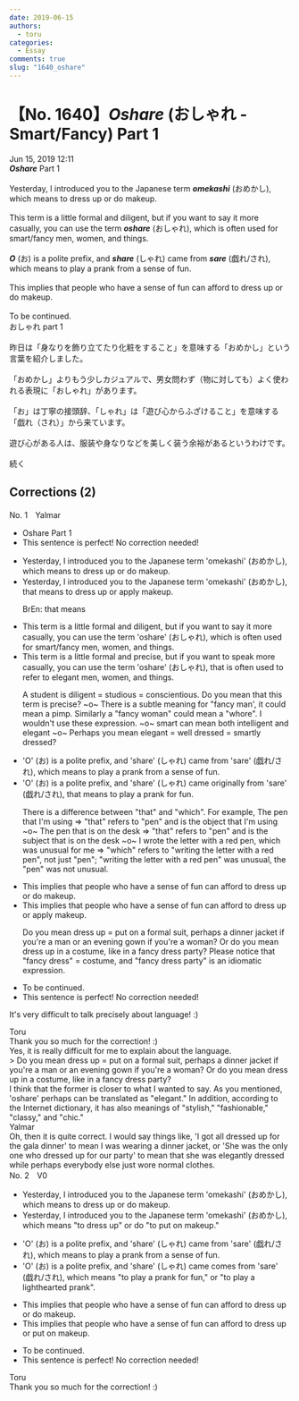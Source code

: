 ```yaml
---
date: 2019-06-15
authors:
  - toru
categories:
  - Essay
comments: true
slug: "1640_oshare"
---
```


# 【No. 1640】<strong><em>Oshare</em></strong> (おしゃれ - Smart/Fancy) Part 1
<div class="date">Jun 15, 2019 12:11</div>
<div id="post"><div id="body_show_ori">
<strong><em>Oshare</em></strong> Part 1<br/><br/>Yesterday, I introduced you to the Japanese term <strong><em>omekashi</em></strong> (おめかし), which means to dress up or do makeup.<br/><br/>This term is a little formal and diligent, but if you want to say it more casually, you can use the term <strong><em>oshare</em></strong> (おしゃれ), which is often used for smart/fancy men, women, and things.<br/><br/><strong><em>O</em></strong> (お) is a polite prefix, and <strong><em>share</em></strong> (しゃれ) came from <strong><em>sare</em></strong> (戯れ/され), which means to play a prank from a sense of fun.<br/><br/>This implies that people who have a sense of fun can afford to dress up or do makeup.<br/><br/>To be continued.
</div></div>

<!-- more -->

<div id="post_ja"><div id="body_show_mo">
おしゃれ part 1<br/><br/>昨日は「身なりを飾り立てたり化粧をすること」を意味する「おめかし」という言葉を紹介しました。<br/><br/>「おめかし」よりもう少しカジュアルで、男女問わず（物に対しても）よく使われる表現に「おしゃれ」があります。<br/><br/>「お」は丁寧の接頭辞、「しゃれ」は「遊び心からふざけること」を意味する「戯れ（され）」から来ています。<br/><br/>遊び心がある人は、服装や身なりなどを美しく装う余裕があるというわけです。<br/><br/>続く
</div></div>

## Corrections (2)
<div id="block"><div class="first_name"> No. 1　<span class="just_name">Yalmar</span></div><div id="block2">
<ul class="correction_field">
<li class="incorrect">Oshare Part 1</li>
<li class="corrected perfect">This sentence is perfect! No correction needed!</li>
</ul>
<ul class="correction_field">
<li class="incorrect">Yesterday, I introduced you to the Japanese term 'omekashi' (おめかし), which means to dress up or do makeup.</li>
<li class="corrected correct">
Yesterday, I introduced you to the Japanese term 'omekashi' (おめかし), <span class="f_red">that</span> means to dress up or <span class="f_red">apply</span> makeup.
<p class="correction_comment">BrEn: that means</p>
</li>
</ul>
<ul class="correction_field">
<li class="incorrect">This term is a little formal and diligent, but if you want to say it more casually, you can use the term 'oshare' (おしゃれ), which is often used for smart/fancy men, women, and things.</li>
<li class="corrected correct">
This term is a little formal and <span class="f_red">precise</span>, but if you want to <span class="f_red">speak</span> more casually, you can use the term 'oshare' (おしゃれ), <span class="f_red">that</span> is often <span class="f_red">used to refer to elegant </span>men, women, and things.
<p class="correction_comment">A student is diligent = studious = conscientious. Do you mean that this term is precise? ~o~ There is a subtle meaning for "fancy man', it could mean a pimp. Similarly a "fancy woman" could mean a "whore". I wouldn't use these expression. ~o~ smart can mean both intelligent and elegant ~o~ Perhaps you mean elegant = well dressed = smartly dressed?</p>
</li>
</ul>
<ul class="correction_field">
<li class="incorrect">'O' (お) is a polite prefix, and 'share' (しゃれ) came from 'sare' (戯れ/され), which means to play a prank from a sense of fun.</li>
<li class="corrected correct">
'O' (お) is a polite prefix, and 'share' (しゃれ) came <span class="f_red">originally</span> from 'sare' (戯れ/され), <span class="f_red">that</span> means to play a prank <span class="f_red">for</span> fun.
<p class="correction_comment">There is a difference between "that" and "which". For example, The pen that I'm using =&gt; "that" refers to "pen" and is the object that I'm using ~o~ The pen that is on the desk =&gt; "that" refers to "pen" and is the subject that is on the desk ~o~ I wrote the letter with a red pen, which was unusual for me =&gt; "which" refers to "writing the letter with a red pen", not just "pen"; "writing the letter with a red pen" was unusual, the "pen" was not unusual.</p>
</li>
</ul>
<ul class="correction_field">
<li class="incorrect">This implies that people who have a sense of fun can afford to dress up or do makeup.</li>
<li class="corrected correct">
This implies that people who have a sense of fun can afford to dress up or <span class="f_red">apply</span> makeup.
<p class="correction_comment">Do you mean dress up = put on a formal suit, perhaps a dinner jacket if you're a man or an evening gown if you're a woman? Or do you mean dress up in a costume, like in a fancy dress party? Please notice that "fancy dress" = costume, and "fancy dress party" is an idiomatic expression.</p>
</li>
</ul>
<ul class="correction_field">
<li class="incorrect">To be continued.</li>
<li class="corrected perfect">This sentence is perfect! No correction needed!</li>
</ul>
<p class="comment_small">
 It's very difficult to talk precisely about language! :)
</p>

</div><div class="name"><span class="just_name">Toru</span><br>
Thank you so much for the correction! :)<br/>Yes, it is really difficult for me to explain about the language.<br/>&gt; Do you mean dress up = put on a formal suit, perhaps a dinner jacket if you're a man or an evening gown if you're a woman?  Or do you mean dress up in a costume, like in a fancy dress party? <br/>I think that the former is closer to what I wanted to say. As you mentioned, 'oshare' perhaps can be translated as "elegant." In addition, according to the Internet dictionary, it has also meanings of "stylish," "fashionable," "classy," and "chic." 
</div>
<div class="name"><span class="just_name">Yalmar</span><br>
Oh, then it is quite correct. I would say things like, 'I got all dressed up for the gala dinner' to mean I was wearing a dinner jacket, or 'She was the only one who dressed up for our party' to mean that she was elegantly dressed while perhaps everybody else just wore normal clothes.
</div>
</div>
<div id="block"><div class="first_name"> No. 2　<span class="just_name">V0</span></div><div id="block2">
<ul class="correction_field">
<li class="incorrect">Yesterday, I introduced you to the Japanese term 'omekashi' (おめかし), which means to dress up or do makeup.</li>
<li class="corrected correct">
Yesterday, I introduced you to the Japanese term 'omekashi' (おめかし), which means <span class="f_red">"</span>to dress up<span class="f_red">"</span> or <span class="sline">do</span> <span class="f_red">"to put on</span> makeup.<span class="f_red">"</span>
</li>
</ul>
<ul class="correction_field">
<li class="incorrect">'O' (お) is a polite prefix, and 'share' (しゃれ) came from 'sare' (戯れ/され), which means to play a prank from a sense of fun.</li>
<li class="corrected correct">
'O' (お) is a polite prefix, and 'share' (しゃれ) <span class="sline">came</span> <span class="f_red">comes </span>from 'sare' (戯れ/され), which means<span class="f_red"> "to play a prank for fun,"</span> or <span class="f_red">"to play a lighthearted prank"</span>.
</li>
</ul>
<ul class="correction_field">
<li class="incorrect">This implies that people who have a sense of fun can afford to dress up or do makeup.</li>
<li class="corrected correct">
This implies that people who have a sense of fun can afford to dress up or <span class="f_red">put on </span>makeup.
</li>
</ul>
<ul class="correction_field">
<li class="incorrect">To be continued.</li>
<li class="corrected perfect">This sentence is perfect! No correction needed!</li>
</ul>
</div><div class="name"><span class="just_name">Toru</span><br>
Thank you so much for the correction! :)
</div>
</div>
